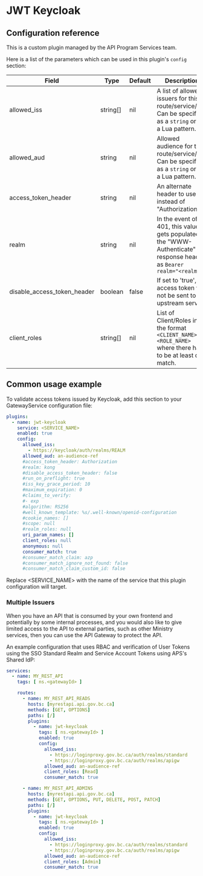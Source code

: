 # JWT Keycloak

## Configuration reference

This is a custom plugin managed by the API Program Services team.

Here is a list of the parameters which can be used in this plugin's `config` section:

| Field                       | Type     | Default | Description                                                                                                                                         |
| --------------------------- | -------- | ------- | --------------------------------------------------------------------------------------------------------------------------------------------------- |
| allowed_iss                 | string[] | nil     | A list of allowed issuers for this route/service/api. Can be specified as a `string` or as a Lua pattern. |
| allowed_aud                 | string   | nil     | Allowed audience for this route/service/api. Can be specified as a `string` or as a Lua pattern. |
| access_token_header         | string   | nil     | An alternate header to use instead of "Authorization"                                                                                               |
| realm                       | string   | nil     | In the event of a 401, this value gets populated in the "WWW-Authenticate" response header as `Bearer realm="<realm>"`                              |
| disable_access_token_header | boolean  | false   | If set to 'true', the access token will not be sent to the upstream service                                                                         |
| client_roles | string[] | nil | List of Client/Roles in the format `<CLIENT_NAME>:<ROLE_NAME>` where there has to be at least one match. |

## Common usage example

To validate access tokens issued by Keycloak, add this section to your
GatewayService configuration file:

```yaml
plugins:
  - name: jwt-keycloak
    service: <SERVICE_NAME>
    enabled: true
    config:
      allowed_iss:
        - https://keycloak/auth/realms/REALM
      allowed_aud: an-audience-ref
      #access_token_header: Authorization
      #realm: kong
      #disable_access_token_header: false
      #run_on_preflight: true
      #iss_key_grace_period: 10
      #maximum_expiration: 0
      #claims_to_verify:
      #- exp
      #algorithm: RS256
      #well_known_template: %s/.well-known/openid-configuration
      #cookie_names: []
      #scope: null
      #realm_roles: null
      uri_param_names: []
      client_roles: null
      anonymous: null
      consumer_match: true
      #consumer_match_claim: azp
      #consumer_match_ignore_not_found: false
      #consumer_match_claim_custom_id: false
```

Replace <SERVICE_NAME> with the name of the service that this plugin
configuration will target.

### Multiple Issuers

When you have an API that is consumed by your own frontend and potentially by
some internal processes, and you would also like to give limited access to the
API to external parties, such as other Ministry services, then you can use the
API Gateway to protect the API.

An example configuration that uses RBAC and verification of User Tokens using
the SSO Standard Realm and Service Account Tokens using APS's Shared IdP:

```yaml
services:
  - name: MY_REST_API
    tags: [ ns.<gatewayId> ]

    routes:
      - name: MY_REST_API_READS
        hosts: [myrestapi.api.gov.bc.ca]
        methods: [GET, OPTIONS]
        paths: [/]
        plugins:
          - name: jwt-keycloak
            tags: [ ns.<gatewayId> ]
            enabled: true
            config:
              allowed_iss:
                - https://loginproxy.gov.bc.ca/auth/realms/standard
                - https://loginproxy.gov.bc.ca/auth/realms/apigw
              allowed_aud: an-audience-ref
              client_roles: [Read]
              consumer_match: true

      - name: MY_REST_API_ADMINS
        hosts: [myrestapi.api.gov.bc.ca]
        methods: [GET, OPTIONS, PUT, DELETE, POST, PATCH]
        paths: [/]
        plugins:
          - name: jwt-keycloak
            tags: [ ns.<gatewayId> ]
            enabled: true
            config:
              allowed_iss:
                - https://loginproxy.gov.bc.ca/auth/realms/standard
                - https://loginproxy.gov.bc.ca/auth/realms/apigw
              allowed_aud: an-audience-ref
              client_roles: [Admin]
              consumer_match: true
```
